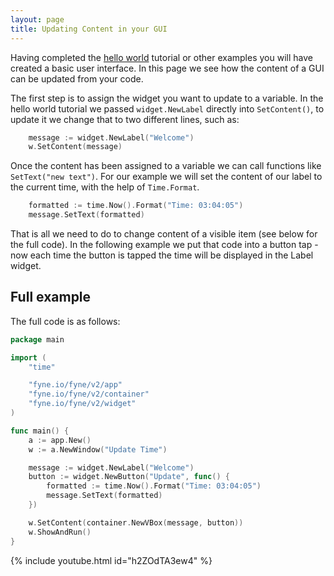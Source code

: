 ```yaml
---
layout: page
title: Updating Content in your GUI
---
```


Having completed the [hello world](/started/hello) tutorial or other
examples you will have created a basic user interface. In this page
we see how the content of a GUI can be updated from your code.

The first step is to assign the widget you want to update to a
variable. In the hello world tutorial we passed `widget.NewLabel`
directly into `SetContent()`, to update it we change that to two
different lines, such as:

```go
	message := widget.NewLabel("Welcome")
	w.SetContent(message)
```

Once the content has been assigned to a variable we can call functions
like `SetText("new text")`. For our example we will set the
content of our label to the current time, with the help of
`Time.Format`.

```go
	formatted := time.Now().Format("Time: 03:04:05")
	message.SetText(formatted)
```

That is all we need to do to change content of a visible item (see below for the full code).
In the following example we put that code into a button tap - now each time the
button is tapped the time will be displayed in the Label widget.

## Full example

The full code is as follows:

```go
package main

import (
	"time"

	"fyne.io/fyne/v2/app"
	"fyne.io/fyne/v2/container"
	"fyne.io/fyne/v2/widget"
)

func main() {
	a := app.New()
	w := a.NewWindow("Update Time")

	message := widget.NewLabel("Welcome")
	button := widget.NewButton("Update", func() {
		formatted := time.Now().Format("Time: 03:04:05")
		message.SetText(formatted)
	})

	w.SetContent(container.NewVBox(message, button))
	w.ShowAndRun()
}
```

{% include youtube.html id="h2ZOdTA3ew4" %}
